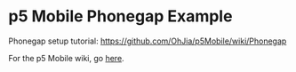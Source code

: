 # p5 Mobile Phonegap Example

Phonegap setup tutorial: https://github.com/OhJia/p5Mobile/wiki/Phonegap

For the p5 Mobile wiki, go [here](https://github.com/OhJia/p5Mobile).